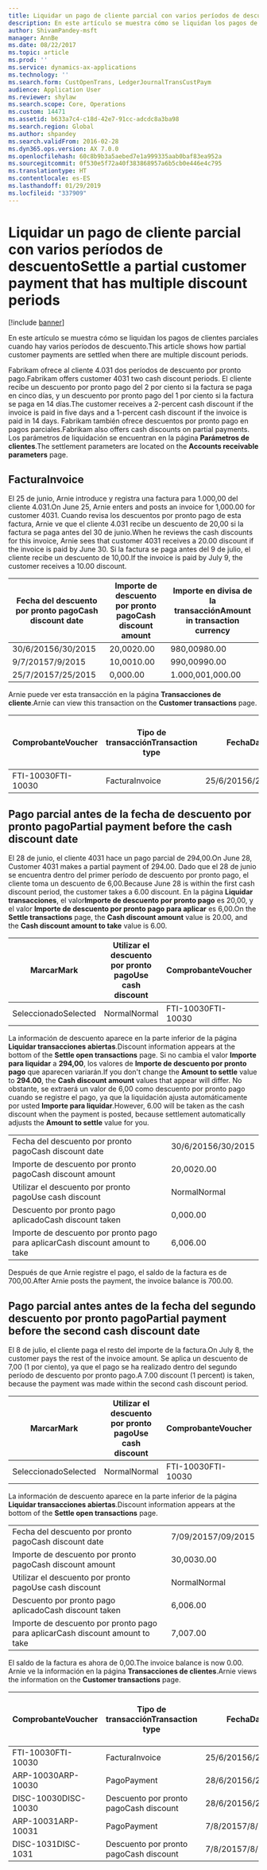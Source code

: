 ```yaml
---
title: Liquidar un pago de cliente parcial con varios períodos de descuento
description: En este artículo se muestra cómo se liquidan los pagos de clientes parciales cuando hay varios períodos de descuento.
author: ShivamPandey-msft
manager: AnnBe
ms.date: 08/22/2017
ms.topic: article
ms.prod: ''
ms.service: dynamics-ax-applications
ms.technology: ''
ms.search.form: CustOpenTrans, LedgerJournalTransCustPaym
audience: Application User
ms.reviewer: shylaw
ms.search.scope: Core, Operations
ms.custom: 14471
ms.assetid: b633a7c4-c18d-42e7-91cc-adcdc8a3ba98
ms.search.region: Global
ms.author: shpandey
ms.search.validFrom: 2016-02-28
ms.dyn365.ops.version: AX 7.0.0
ms.openlocfilehash: 60c8b9b3a5aebed7e1a999335aab0baf83ea952a
ms.sourcegitcommit: 0f530e5f72a40f383868957a6b5cb0e446e4c795
ms.translationtype: HT
ms.contentlocale: es-ES
ms.lasthandoff: 01/29/2019
ms.locfileid: "337909"
---
```

# <a name="settle-a-partial-customer-payment-that-has-multiple-discount-periods"></a><span data-ttu-id="217b7-103">Liquidar un pago de cliente parcial con varios períodos de descuento</span><span class="sxs-lookup"><span data-stu-id="217b7-103">Settle a partial customer payment that has multiple discount periods</span></span>

[!include [banner](../includes/banner.md)]

<span data-ttu-id="217b7-104">En este artículo se muestra cómo se liquidan los pagos de clientes parciales cuando hay varios períodos de descuento.</span><span class="sxs-lookup"><span data-stu-id="217b7-104">This article shows how partial customer payments are settled when there are multiple discount periods.</span></span>

<span data-ttu-id="217b7-105">Fabrikam ofrece al cliente 4.031 dos períodos de descuento por pronto pago.</span><span class="sxs-lookup"><span data-stu-id="217b7-105">Fabrikam offers customer 4031 two cash discount periods.</span></span> <span data-ttu-id="217b7-106">El cliente recibe un descuento por pronto pago del 2 por ciento si la factura se paga en cinco días, y un descuento por pronto pago del 1 por ciento si la factura se paga en 14 días.</span><span class="sxs-lookup"><span data-stu-id="217b7-106">The customer receives a 2-percent cash discount if the invoice is paid in five days and a 1-percent cash discount if the invoice is paid in 14 days.</span></span> <span data-ttu-id="217b7-107">Fabrikam también ofrece descuentos por pronto pago en pagos parciales.</span><span class="sxs-lookup"><span data-stu-id="217b7-107">Fabrikam also offers cash discounts on partial payments.</span></span> <span data-ttu-id="217b7-108">Los parámetros de liquidación se encuentran en la página **Parámetros de clientes**.</span><span class="sxs-lookup"><span data-stu-id="217b7-108">The settlement parameters are located on the **Accounts receivable parameters** page.</span></span>

## <a name="invoice"></a><span data-ttu-id="217b7-109">Factura</span><span class="sxs-lookup"><span data-stu-id="217b7-109">Invoice</span></span>
<span data-ttu-id="217b7-110">El 25 de junio, Arnie introduce y registra una factura para 1.000,00 del cliente 4.031.</span><span class="sxs-lookup"><span data-stu-id="217b7-110">On June 25, Arnie enters and posts an invoice for 1,000.00 for customer 4031.</span></span> <span data-ttu-id="217b7-111">Cuando revisa los descuentos por pronto pago de esta factura, Arnie ve que el cliente 4.031 recibe un descuento de 20,00 si la factura se paga antes del 30 de junio.</span><span class="sxs-lookup"><span data-stu-id="217b7-111">When he reviews the cash discounts for this invoice, Arnie sees that customer 4031 receives a 20.00 discount if the invoice is paid by June 30.</span></span> <span data-ttu-id="217b7-112">Si la factura se paga antes del 9 de julio, el cliente recibe un descuento de 10,00.</span><span class="sxs-lookup"><span data-stu-id="217b7-112">If the invoice is paid by July 9, the customer receives a 10.00 discount.</span></span>

| <span data-ttu-id="217b7-113">Fecha del descuento por pronto pago</span><span class="sxs-lookup"><span data-stu-id="217b7-113">Cash discount date</span></span> | <span data-ttu-id="217b7-114">Importe de descuento por pronto pago</span><span class="sxs-lookup"><span data-stu-id="217b7-114">Cash discount amount</span></span> | <span data-ttu-id="217b7-115">Importe en divisa de la transacción</span><span class="sxs-lookup"><span data-stu-id="217b7-115">Amount in transaction currency</span></span> |
|--------------------|----------------------|--------------------------------|
| <span data-ttu-id="217b7-116">30/6/2015</span><span class="sxs-lookup"><span data-stu-id="217b7-116">6/30/2015</span></span>          | <span data-ttu-id="217b7-117">20,00</span><span class="sxs-lookup"><span data-stu-id="217b7-117">20.00</span></span>                | <span data-ttu-id="217b7-118">980,00</span><span class="sxs-lookup"><span data-stu-id="217b7-118">980.00</span></span>                         |
| <span data-ttu-id="217b7-119">9/7/2015</span><span class="sxs-lookup"><span data-stu-id="217b7-119">7/9/2015</span></span>           | <span data-ttu-id="217b7-120">10,00</span><span class="sxs-lookup"><span data-stu-id="217b7-120">10.00</span></span>                | <span data-ttu-id="217b7-121">990,00</span><span class="sxs-lookup"><span data-stu-id="217b7-121">990.00</span></span>                         |
| <span data-ttu-id="217b7-122">25/7/2015</span><span class="sxs-lookup"><span data-stu-id="217b7-122">7/25/2015</span></span>          | <span data-ttu-id="217b7-123">0,00</span><span class="sxs-lookup"><span data-stu-id="217b7-123">0.00</span></span>                 | <span data-ttu-id="217b7-124">1.000,00</span><span class="sxs-lookup"><span data-stu-id="217b7-124">1,000.00</span></span>                       |

<span data-ttu-id="217b7-125">Arnie puede ver esta transacción en la página **Transacciones de cliente**.</span><span class="sxs-lookup"><span data-stu-id="217b7-125">Arnie can view this transaction on the **Customer transactions** page.</span></span>

| <span data-ttu-id="217b7-126">Comprobante</span><span class="sxs-lookup"><span data-stu-id="217b7-126">Voucher</span></span>   | <span data-ttu-id="217b7-127">Tipo de transacción</span><span class="sxs-lookup"><span data-stu-id="217b7-127">Transaction type</span></span> | <span data-ttu-id="217b7-128">Fecha</span><span class="sxs-lookup"><span data-stu-id="217b7-128">Date</span></span>      | <span data-ttu-id="217b7-129">Factura</span><span class="sxs-lookup"><span data-stu-id="217b7-129">Invoice</span></span> | <span data-ttu-id="217b7-130">Importe en débito en divisa de transacción</span><span class="sxs-lookup"><span data-stu-id="217b7-130">Amount in transaction currency debit</span></span> | <span data-ttu-id="217b7-131">Importe en crédito en divisa de transacción</span><span class="sxs-lookup"><span data-stu-id="217b7-131">Amount in transaction currency credit</span></span> | <span data-ttu-id="217b7-132">Saldo</span><span class="sxs-lookup"><span data-stu-id="217b7-132">Balance</span></span>  | <span data-ttu-id="217b7-133">Divisa</span><span class="sxs-lookup"><span data-stu-id="217b7-133">Currency</span></span> |
|-----------|------------------|-----------|---------|--------------------------------------|---------------------------------------|----------|----------|
| <span data-ttu-id="217b7-134">FTI-10030</span><span class="sxs-lookup"><span data-stu-id="217b7-134">FTI-10030</span></span> | <span data-ttu-id="217b7-135">Factura</span><span class="sxs-lookup"><span data-stu-id="217b7-135">Invoice</span></span>          | <span data-ttu-id="217b7-136">25/6/2015</span><span class="sxs-lookup"><span data-stu-id="217b7-136">6/25/2015</span></span> | <span data-ttu-id="217b7-137">10030</span><span class="sxs-lookup"><span data-stu-id="217b7-137">10030</span></span>   | <span data-ttu-id="217b7-138">1.000,00</span><span class="sxs-lookup"><span data-stu-id="217b7-138">1,000.00</span></span>                             |                                       | <span data-ttu-id="217b7-139">1.000,00</span><span class="sxs-lookup"><span data-stu-id="217b7-139">1,000.00</span></span> | <span data-ttu-id="217b7-140">USD</span><span class="sxs-lookup"><span data-stu-id="217b7-140">USD</span></span>      |

## <a name="partial-payment-before-the-cash-discount-date"></a><span data-ttu-id="217b7-141">Pago parcial antes de la fecha de descuento por pronto pago</span><span class="sxs-lookup"><span data-stu-id="217b7-141">Partial payment before the cash discount date</span></span>
<span data-ttu-id="217b7-142">El 28 de junio, el cliente 4031 hace un pago parcial de 294,00.</span><span class="sxs-lookup"><span data-stu-id="217b7-142">On June 28, Customer 4031 makes a partial payment of 294.00.</span></span> <span data-ttu-id="217b7-143">Dado que el 28 de junio se encuentra dentro del primer período de descuento por pronto pago, el cliente toma un descuento de 6,00.</span><span class="sxs-lookup"><span data-stu-id="217b7-143">Because June 28 is within the first cash discount period, the customer takes a 6.00 discount.</span></span> <span data-ttu-id="217b7-144">En la página **Liquidar transacciones**, el valor**Importe de descuento por pronto pago** es 20,00, y el valor **Importe de descuento por pronto pago para aplicar** es 6,00.</span><span class="sxs-lookup"><span data-stu-id="217b7-144">On the **Settle transactions** page, the **Cash discount amount** value is 20.00, and the **Cash discount amount to take** value is 6.00.</span></span>

| <span data-ttu-id="217b7-145">Marcar</span><span class="sxs-lookup"><span data-stu-id="217b7-145">Mark</span></span>     | <span data-ttu-id="217b7-146">Utilizar el descuento por pronto pago</span><span class="sxs-lookup"><span data-stu-id="217b7-146">Use cash discount</span></span> | <span data-ttu-id="217b7-147">Comprobante</span><span class="sxs-lookup"><span data-stu-id="217b7-147">Voucher</span></span>   | <span data-ttu-id="217b7-148">Cuenta</span><span class="sxs-lookup"><span data-stu-id="217b7-148">Account</span></span> | <span data-ttu-id="217b7-149">Fecha</span><span class="sxs-lookup"><span data-stu-id="217b7-149">Date</span></span>      | <span data-ttu-id="217b7-150">Fecha de vencimiento</span><span class="sxs-lookup"><span data-stu-id="217b7-150">Due date</span></span>  | <span data-ttu-id="217b7-151">Factura</span><span class="sxs-lookup"><span data-stu-id="217b7-151">Invoice</span></span> | <span data-ttu-id="217b7-152">Importe en divisa de la transacción</span><span class="sxs-lookup"><span data-stu-id="217b7-152">Amount in transaction currency</span></span> | <span data-ttu-id="217b7-153">Divisa</span><span class="sxs-lookup"><span data-stu-id="217b7-153">Currency</span></span> | <span data-ttu-id="217b7-154">Importe para liquidar</span><span class="sxs-lookup"><span data-stu-id="217b7-154">Amount to settle</span></span> |
|----------|-------------------|-----------|---------|-----------|-----------|---------|--------------------------------|----------|------------------|
| <span data-ttu-id="217b7-155">Seleccionado</span><span class="sxs-lookup"><span data-stu-id="217b7-155">Selected</span></span> | <span data-ttu-id="217b7-156">Normal</span><span class="sxs-lookup"><span data-stu-id="217b7-156">Normal</span></span>            | <span data-ttu-id="217b7-157">FTI-10030</span><span class="sxs-lookup"><span data-stu-id="217b7-157">FTI-10030</span></span> | <span data-ttu-id="217b7-158">4031</span><span class="sxs-lookup"><span data-stu-id="217b7-158">4031</span></span>    | <span data-ttu-id="217b7-159">25/6/2015</span><span class="sxs-lookup"><span data-stu-id="217b7-159">6/25/2015</span></span> | <span data-ttu-id="217b7-160">25/7/2015</span><span class="sxs-lookup"><span data-stu-id="217b7-160">7/25/2015</span></span> | <span data-ttu-id="217b7-161">10030</span><span class="sxs-lookup"><span data-stu-id="217b7-161">10030</span></span>   | <span data-ttu-id="217b7-162">1.000,00</span><span class="sxs-lookup"><span data-stu-id="217b7-162">1,000.00</span></span>                       | <span data-ttu-id="217b7-163">USD</span><span class="sxs-lookup"><span data-stu-id="217b7-163">USD</span></span>      | <span data-ttu-id="217b7-164">294,00</span><span class="sxs-lookup"><span data-stu-id="217b7-164">294.00</span></span>           |

<span data-ttu-id="217b7-165">La información de descuento aparece en la parte inferior de la página **Liquidar transacciones abiertas**.</span><span class="sxs-lookup"><span data-stu-id="217b7-165">Discount information appears at the bottom of the **Settle open transactions** page.</span></span> <span data-ttu-id="217b7-166">Si no cambia el valor **Importe para liquidar** a **294,00**, los valores de **Importe de descuento por pronto pago** que aparecen variarán.</span><span class="sxs-lookup"><span data-stu-id="217b7-166">If you don't change the **Amount to settle** value to **294.00**, the **Cash discount amount** values that appear will differ.</span></span> <span data-ttu-id="217b7-167">No obstante, se extraerá un valor de 6,00 como descuento por pronto pago cuando se registre el pago, ya que la liquidación ajusta automáticamente por usted **Importe para liquidar**.</span><span class="sxs-lookup"><span data-stu-id="217b7-167">However, 6.00 will be taken as the cash discount when the payment is posted, because settlement automatically adjusts the **Amount to settle** value for you.</span></span>

|                              |           |
|------------------------------|-----------|
| <span data-ttu-id="217b7-168">Fecha del descuento por pronto pago</span><span class="sxs-lookup"><span data-stu-id="217b7-168">Cash discount date</span></span>           | <span data-ttu-id="217b7-169">30/6/2015</span><span class="sxs-lookup"><span data-stu-id="217b7-169">6/30/2015</span></span> |
| <span data-ttu-id="217b7-170">Importe de descuento por pronto pago</span><span class="sxs-lookup"><span data-stu-id="217b7-170">Cash discount amount</span></span>         | <span data-ttu-id="217b7-171">20,00</span><span class="sxs-lookup"><span data-stu-id="217b7-171">20.00</span></span>     |
| <span data-ttu-id="217b7-172">Utilizar el descuento por pronto pago</span><span class="sxs-lookup"><span data-stu-id="217b7-172">Use cash discount</span></span>            | <span data-ttu-id="217b7-173">Normal</span><span class="sxs-lookup"><span data-stu-id="217b7-173">Normal</span></span>    |
| <span data-ttu-id="217b7-174">Descuento por pronto pago aplicado</span><span class="sxs-lookup"><span data-stu-id="217b7-174">Cash discount taken</span></span>          | <span data-ttu-id="217b7-175">0,00</span><span class="sxs-lookup"><span data-stu-id="217b7-175">0.00</span></span>      |
| <span data-ttu-id="217b7-176">Importe de descuento por pronto pago para aplicar</span><span class="sxs-lookup"><span data-stu-id="217b7-176">Cash discount amount to take</span></span> | <span data-ttu-id="217b7-177">6,00</span><span class="sxs-lookup"><span data-stu-id="217b7-177">6.00</span></span>      |

<span data-ttu-id="217b7-178">Después de que Arnie registre el pago, el saldo de la factura es de 700,00.</span><span class="sxs-lookup"><span data-stu-id="217b7-178">After Arnie posts the payment, the invoice balance is 700.00.</span></span>

## <a name="partial-payment-before-the-second-cash-discount-date"></a><span data-ttu-id="217b7-179">Pago parcial antes antes de la fecha del segundo descuento por pronto pago</span><span class="sxs-lookup"><span data-stu-id="217b7-179">Partial payment before the second cash discount date</span></span>
<span data-ttu-id="217b7-180">El 8 de julio, el cliente paga el resto del importe de la factura.</span><span class="sxs-lookup"><span data-stu-id="217b7-180">On July 8, the customer pays the rest of the invoice amount.</span></span> <span data-ttu-id="217b7-181">Se aplica un descuento de 7,00 (1 por ciento), ya que el pago se ha realizado dentro del segundo período de descuento por pronto pago.</span><span class="sxs-lookup"><span data-stu-id="217b7-181">A 7.00 discount (1 percent) is taken, because the payment was made within the second cash discount period.</span></span>

| <span data-ttu-id="217b7-182">Marcar</span><span class="sxs-lookup"><span data-stu-id="217b7-182">Mark</span></span>     | <span data-ttu-id="217b7-183">Utilizar el descuento por pronto pago</span><span class="sxs-lookup"><span data-stu-id="217b7-183">Use cash discount</span></span> | <span data-ttu-id="217b7-184">Comprobante</span><span class="sxs-lookup"><span data-stu-id="217b7-184">Voucher</span></span>   | <span data-ttu-id="217b7-185">Cuenta</span><span class="sxs-lookup"><span data-stu-id="217b7-185">Account</span></span> | <span data-ttu-id="217b7-186">Fecha</span><span class="sxs-lookup"><span data-stu-id="217b7-186">Date</span></span>      | <span data-ttu-id="217b7-187">Fecha de vencimiento</span><span class="sxs-lookup"><span data-stu-id="217b7-187">Due date</span></span>  | <span data-ttu-id="217b7-188">Factura</span><span class="sxs-lookup"><span data-stu-id="217b7-188">Invoice</span></span> | <span data-ttu-id="217b7-189">Importe en débito en divisa de transacción</span><span class="sxs-lookup"><span data-stu-id="217b7-189">Amount in transaction currency debit</span></span> | <span data-ttu-id="217b7-190">Importe en crédito en divisa de transacción</span><span class="sxs-lookup"><span data-stu-id="217b7-190">Amount in transaction currency credit</span></span> | <span data-ttu-id="217b7-191">Divisa</span><span class="sxs-lookup"><span data-stu-id="217b7-191">Currency</span></span> | <span data-ttu-id="217b7-192">Importe para liquidar</span><span class="sxs-lookup"><span data-stu-id="217b7-192">Amount to settle</span></span> |
|----------|-------------------|-----------|---------|-----------|-----------|---------|--------------------------------------|---------------------------------------|----------|------------------|
| <span data-ttu-id="217b7-193">Seleccionado</span><span class="sxs-lookup"><span data-stu-id="217b7-193">Selected</span></span> | <span data-ttu-id="217b7-194">Normal</span><span class="sxs-lookup"><span data-stu-id="217b7-194">Normal</span></span>            | <span data-ttu-id="217b7-195">FTI-10030</span><span class="sxs-lookup"><span data-stu-id="217b7-195">FTI-10030</span></span> | <span data-ttu-id="217b7-196">4031</span><span class="sxs-lookup"><span data-stu-id="217b7-196">4031</span></span>    | <span data-ttu-id="217b7-197">25/6/2015</span><span class="sxs-lookup"><span data-stu-id="217b7-197">6/25/2015</span></span> | <span data-ttu-id="217b7-198">25/7/2015</span><span class="sxs-lookup"><span data-stu-id="217b7-198">7/25/2015</span></span> | <span data-ttu-id="217b7-199">10030</span><span class="sxs-lookup"><span data-stu-id="217b7-199">10030</span></span>   | <span data-ttu-id="217b7-200">700,00</span><span class="sxs-lookup"><span data-stu-id="217b7-200">700.00</span></span>                               |                                       | <span data-ttu-id="217b7-201">USD</span><span class="sxs-lookup"><span data-stu-id="217b7-201">USD</span></span>      | <span data-ttu-id="217b7-202">693,00</span><span class="sxs-lookup"><span data-stu-id="217b7-202">693.00</span></span>           |

<span data-ttu-id="217b7-203">La información de descuento aparece en la parte inferior de la página **Liquidar transacciones abiertas**.</span><span class="sxs-lookup"><span data-stu-id="217b7-203">Discount information appears at the bottom of the **Settle open transactions** page.</span></span>

|                              |           |
|------------------------------|-----------|
| <span data-ttu-id="217b7-204">Fecha del descuento por pronto pago</span><span class="sxs-lookup"><span data-stu-id="217b7-204">Cash discount date</span></span>           | <span data-ttu-id="217b7-205">7/09/2015</span><span class="sxs-lookup"><span data-stu-id="217b7-205">7/09/2015</span></span> |
| <span data-ttu-id="217b7-206">Importe de descuento por pronto pago</span><span class="sxs-lookup"><span data-stu-id="217b7-206">Cash discount amount</span></span>         | <span data-ttu-id="217b7-207">30,00</span><span class="sxs-lookup"><span data-stu-id="217b7-207">30.00</span></span>     |
| <span data-ttu-id="217b7-208">Utilizar el descuento por pronto pago</span><span class="sxs-lookup"><span data-stu-id="217b7-208">Use cash discount</span></span>            | <span data-ttu-id="217b7-209">Normal</span><span class="sxs-lookup"><span data-stu-id="217b7-209">Normal</span></span>    |
| <span data-ttu-id="217b7-210">Descuento por pronto pago aplicado</span><span class="sxs-lookup"><span data-stu-id="217b7-210">Cash discount taken</span></span>          | <span data-ttu-id="217b7-211">6,00</span><span class="sxs-lookup"><span data-stu-id="217b7-211">6.00</span></span>      |
| <span data-ttu-id="217b7-212">Importe de descuento por pronto pago para aplicar</span><span class="sxs-lookup"><span data-stu-id="217b7-212">Cash discount amount to take</span></span> | <span data-ttu-id="217b7-213">7,00</span><span class="sxs-lookup"><span data-stu-id="217b7-213">7.00</span></span>      |

<span data-ttu-id="217b7-214">El saldo de la factura es ahora de 0,00.</span><span class="sxs-lookup"><span data-stu-id="217b7-214">The invoice balance is now 0.00.</span></span> <span data-ttu-id="217b7-215">Arnie ve la información en la página **Transacciones de clientes**.</span><span class="sxs-lookup"><span data-stu-id="217b7-215">Arnie views the information on the **Customer transactions** page.</span></span>

| <span data-ttu-id="217b7-216">Comprobante</span><span class="sxs-lookup"><span data-stu-id="217b7-216">Voucher</span></span>    | <span data-ttu-id="217b7-217">Tipo de transacción</span><span class="sxs-lookup"><span data-stu-id="217b7-217">Transaction type</span></span> | <span data-ttu-id="217b7-218">Fecha</span><span class="sxs-lookup"><span data-stu-id="217b7-218">Date</span></span>      | <span data-ttu-id="217b7-219">Factura</span><span class="sxs-lookup"><span data-stu-id="217b7-219">Invoice</span></span> | <span data-ttu-id="217b7-220">Importe en débito en divisa de transacción</span><span class="sxs-lookup"><span data-stu-id="217b7-220">Amount in transaction currency debit</span></span> | <span data-ttu-id="217b7-221">Importe en crédito en divisa de transacción</span><span class="sxs-lookup"><span data-stu-id="217b7-221">Amount in transaction currency credit</span></span> | <span data-ttu-id="217b7-222">Saldo</span><span class="sxs-lookup"><span data-stu-id="217b7-222">Balance</span></span> | <span data-ttu-id="217b7-223">Divisa</span><span class="sxs-lookup"><span data-stu-id="217b7-223">Currency</span></span> |
|------------|------------------|-----------|---------|--------------------------------------|---------------------------------------|---------|----------|
| <span data-ttu-id="217b7-224">FTI-10030</span><span class="sxs-lookup"><span data-stu-id="217b7-224">FTI-10030</span></span>  | <span data-ttu-id="217b7-225">Factura</span><span class="sxs-lookup"><span data-stu-id="217b7-225">Invoice</span></span>          | <span data-ttu-id="217b7-226">25/6/2015</span><span class="sxs-lookup"><span data-stu-id="217b7-226">6/25/2015</span></span> | <span data-ttu-id="217b7-227">10030</span><span class="sxs-lookup"><span data-stu-id="217b7-227">10030</span></span>   | <span data-ttu-id="217b7-228">1.000,00</span><span class="sxs-lookup"><span data-stu-id="217b7-228">1,000.00</span></span>                             |                                       | <span data-ttu-id="217b7-229">0,00</span><span class="sxs-lookup"><span data-stu-id="217b7-229">0.00</span></span>    | <span data-ttu-id="217b7-230">USD</span><span class="sxs-lookup"><span data-stu-id="217b7-230">USD</span></span>      |
| <span data-ttu-id="217b7-231">ARP-10030</span><span class="sxs-lookup"><span data-stu-id="217b7-231">ARP-10030</span></span>  |  <span data-ttu-id="217b7-232">Pago</span><span class="sxs-lookup"><span data-stu-id="217b7-232">Payment</span></span>         | <span data-ttu-id="217b7-233">28/6/2015</span><span class="sxs-lookup"><span data-stu-id="217b7-233">6/28/2015</span></span> |         |                                      | <span data-ttu-id="217b7-234">294,00</span><span class="sxs-lookup"><span data-stu-id="217b7-234">294.00</span></span>                                | <span data-ttu-id="217b7-235">0,00</span><span class="sxs-lookup"><span data-stu-id="217b7-235">0.00</span></span>    | <span data-ttu-id="217b7-236">USD</span><span class="sxs-lookup"><span data-stu-id="217b7-236">USD</span></span>      |
| <span data-ttu-id="217b7-237">DISC-10030</span><span class="sxs-lookup"><span data-stu-id="217b7-237">DISC-10030</span></span> |  <span data-ttu-id="217b7-238">Descuento por pronto pago</span><span class="sxs-lookup"><span data-stu-id="217b7-238">Cash discount</span></span>   | <span data-ttu-id="217b7-239">28/6/2015</span><span class="sxs-lookup"><span data-stu-id="217b7-239">6/28/2015</span></span> |         |                                      | <span data-ttu-id="217b7-240">6,00</span><span class="sxs-lookup"><span data-stu-id="217b7-240">6.00</span></span>                                  | <span data-ttu-id="217b7-241">0,00</span><span class="sxs-lookup"><span data-stu-id="217b7-241">0.00</span></span>    | <span data-ttu-id="217b7-242">USD</span><span class="sxs-lookup"><span data-stu-id="217b7-242">USD</span></span>      |
| <span data-ttu-id="217b7-243">ARP-10031</span><span class="sxs-lookup"><span data-stu-id="217b7-243">ARP-10031</span></span>  |  <span data-ttu-id="217b7-244">Pago</span><span class="sxs-lookup"><span data-stu-id="217b7-244">Payment</span></span>         | <span data-ttu-id="217b7-245">7/8/2015</span><span class="sxs-lookup"><span data-stu-id="217b7-245">7/8/2015</span></span>  |         |                                      | <span data-ttu-id="217b7-246">693,00</span><span class="sxs-lookup"><span data-stu-id="217b7-246">693.00</span></span>                                | <span data-ttu-id="217b7-247">0,00</span><span class="sxs-lookup"><span data-stu-id="217b7-247">0.00</span></span>    | <span data-ttu-id="217b7-248">USD</span><span class="sxs-lookup"><span data-stu-id="217b7-248">USD</span></span>      |
| <span data-ttu-id="217b7-249">DISC-1031</span><span class="sxs-lookup"><span data-stu-id="217b7-249">DISC-1031</span></span>  |  <span data-ttu-id="217b7-250">Descuento por pronto pago</span><span class="sxs-lookup"><span data-stu-id="217b7-250">Cash discount</span></span>   | <span data-ttu-id="217b7-251">7/8/2015</span><span class="sxs-lookup"><span data-stu-id="217b7-251">7/8/2015</span></span>  |         |                                      | <span data-ttu-id="217b7-252">7,00</span><span class="sxs-lookup"><span data-stu-id="217b7-252">7.00</span></span>                                  | <span data-ttu-id="217b7-253">0,00</span><span class="sxs-lookup"><span data-stu-id="217b7-253">0.00</span></span>    | <span data-ttu-id="217b7-254">USD</span><span class="sxs-lookup"><span data-stu-id="217b7-254">USD</span></span>      |





